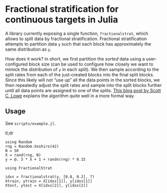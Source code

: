 # Fractional stratification for continuous targets in Julia


A library currently exposing a single function, `fractionalstrat`, which allows
to split data by fractional stratification. Fractional stratification attempts
to partition data `y` such that each block has approximately the same
distribution as `y`.


How does it work? In short, we first partition the *sorted* data using a
user-configured block size (can be used to configure how closely we want to
mimick the distribution of `y` in each split). We then sample according to the
split rates from each of the just-created blocks into the final split blocks.
Since this likely will not “use up” all the data points in the sorted blocks, we
then repeatedly adjust the split rates and sample into the split blocks further
until all data points are assigned to one of the splits. [This blog post by
Scott C.
Lowe](https://scottclowe.com/2016-03-19-stratified-regression-partitions/#fractional-stratification)
explains the algorithm quite well in a more formal way.


## Usage


See `scripts/example.jl`.

tl;dr

```
using Random
rng = Random.Xoshiro(42)
N = 50
X = rand(rng, N)
y = @. 3 * X + 1 + randn(rng) * 0.15

using FractionalStrat

idxs = fractionalstrat(y, [0.8, 0.2], 7)
Xtrain, ytrain = X[idxs[1]], y[idxs[1]]
Xtest, ytest = X[idxs[2]], y[idxs[2]]
```

